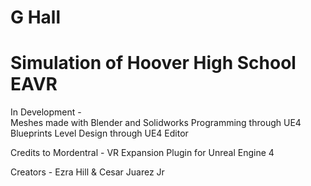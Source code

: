 # G Hall
# Simulation of Hoover High School EAVR 

In Development - \
Meshes made with Blender and Solidworks
Programming through UE4 Blueprints
Level Design through UE4 Editor

Credits to Mordentral - VR Expansion Plugin for Unreal Engine 4

Creators - Ezra Hill & Cesar Juarez Jr
